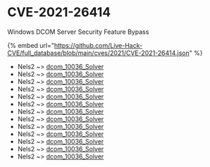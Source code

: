 # CVE-2021-26414

Windows DCOM Server Security Feature Bypass

{% embed url="https://github.com/Live-Hack-CVE/full_database/blob/main/cves/2021/CVE-2021-26414.json" %}


* Nels2 ~> [dcom_10036_Solver](https://www.alice-snow.ru/2021/database/cve-2021-26414/dcom_10036_solver-nels2)
* Nels2 ~> [dcom_10036_Solver](https://www.alice-snow.ru/2021/database/cve-2021-26414/dcom_10036_solver-nels2)
* Nels2 ~> [dcom_10036_Solver](https://www.alice-snow.ru/2021/database/cve-2021-26414/dcom_10036_solver-nels2)
* Nels2 ~> [dcom_10036_Solver](https://www.alice-snow.ru/2021/database/cve-2021-26414/dcom_10036_solver-nels2)
* Nels2 ~> [dcom_10036_Solver](https://www.alice-snow.ru/2021/database/cve-2021-26414/dcom_10036_solver-nels2)
* Nels2 ~> [dcom_10036_Solver](https://www.alice-snow.ru/2021/database/cve-2021-26414/dcom_10036_solver-nels2)
* Nels2 ~> [dcom_10036_Solver](https://www.alice-snow.ru/2021/database/cve-2021-26414/dcom_10036_solver-nels2)
* Nels2 ~> [dcom_10036_Solver](https://www.alice-snow.ru/2021/database/cve-2021-26414/dcom_10036_solver-nels2)
* Nels2 ~> [dcom_10036_Solver](https://www.alice-snow.ru/2021/database/cve-2021-26414/dcom_10036_solver-nels2)
* Nels2 ~> [dcom_10036_Solver](https://www.alice-snow.ru/2021/database/cve-2021-26414/dcom_10036_solver-nels2)
* Nels2 ~> [dcom_10036_Solver](https://www.alice-snow.ru/2021/database/cve-2021-26414/dcom_10036_solver-nels2)
* Nels2 ~> [dcom_10036_Solver](https://www.alice-snow.ru/2021/database/cve-2021-26414/dcom_10036_solver-nels2)
* Nels2 ~> [dcom_10036_Solver](https://www.alice-snow.ru/2021/database/cve-2021-26414/dcom_10036_solver-nels2)